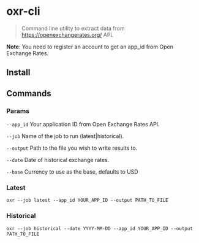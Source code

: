 # oxr-cli

>Command line utility to extract data from https://openexchangerates.org/ API.

**Note**: You need to register an account to get an app_id from Open Exchange Rates.

## Install

## Commands

### Params

`--app_id` Your application ID from Open Exchange Rates API.

`--job` Name of the job to run (latest|historical).

`--output` Path to the file you wish to write results to.

`--date` Date of historical exchange rates.

`--base` Currency to use as the base, defaults to USD

### Latest
    oxr --job latest --app_id YOUR_APP_ID --output PATH_TO_FILE

### Historical
    oxr --job historical --date YYYY-MM-DD --app_id YOUR_APP_ID --output PATH_TO_FILE
